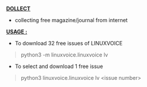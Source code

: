 <ins>__DOLLECT__</ins>

* collecting free magazine/journal from internet

<ins>__USAGE :__</ins>


* To download 32 free issues of LINUXVOICE
> python3 -m linuxvoice.linuxvoice lv

* To select and download  1 free  issue 
> python3 linuxvoice.linuxvoice lv \<issue number\>



